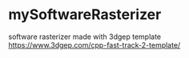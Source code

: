 # mySoftwareRasterizer
software rasterizer made with 3dgep template https://www.3dgep.com/cpp-fast-track-2-template/
